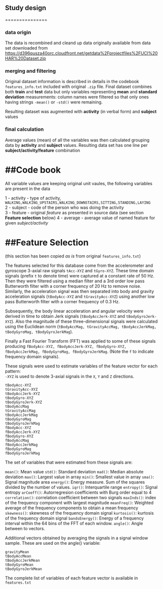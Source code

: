 ## Study design
===============
### data origin
The data is recombined and cleand up data originally available from data set downloaded from
https://d396qusza40orc.cloudfront.net/getdata%2Fprojectfiles%2FUCI%20HAR%20Dataset.zip

### merging and filtering
Original dataset information is described in details in the codebook `features_info.txt` included with original `.zip` file. Final dataset combines both **train** and **test** data but only variables representing **mean** and **standard deviation** measurements: column names were filtered so that only ones having strings `-mean()` or `-std()` were remaining. 

Resulting dataset was augmented with **activity** (in verbal form) and **subject** values

### final calculation
Average values (mean) of all the variables was then calculated grouping data by **activity** and **subject** values. 
Resulting data set has one line per **subject/activity/feature** combination 


##Code book
===========
All variable values are keeping original unit vaules, the following variables are present in the data

1 - activity - type of activity, `WALKING,WALKING_UPSTAIRS,WALKING_DOWNSTAIRS,SITTING,STANDING,LAYING`                 
2 - subject - code of the person who was doing the activity                  
3 - feature - original *feature* as presented in source data (see section **Feature selection** below)
4 - average - average value of named feature for given *subject/activity*

##Feature Selection 
===================

(this section has been copied *as is* from original `features_info.txt`)

The features selected for this database come from the accelerometer and gyroscope 3-axial raw signals `tAcc-XYZ` and `tGyro-XYZ`. These time domain signals (prefix `t` to denote time) were captured at a constant rate of 50 Hz. Then they were filtered using a median filter and a 3rd order low pass Butterworth filter with a corner frequency of 20 Hz to remove noise. Similarly, the acceleration signal was then separated into body and gravity acceleration signals (`tBodyAcc-XYZ` and `tGravityAcc-XYZ`) using another low pass Butterworth filter with a corner frequency of 0.3 Hz. 

Subsequently, the body linear acceleration and angular velocity were derived in time to obtain Jerk signals (`tBodyAccJerk-XYZ` and `tBodyGyroJerk-XYZ`). Also the magnitude of these three-dimensional signals were calculated using the Euclidean norm (`tBodyAccMag, tGravityAccMag, tBodyAccJerkMag, tBodyGyroMag, tBodyGyroJerkMag`). 

Finally a Fast Fourier Transform (FFT) was applied to some of these signals producing `fBodyAcc-XYZ, fBodyAccJerk-XYZ, fBodyGyro-XYZ, fBodyAccJerkMag, fBodyGyroMag, fBodyGyroJerkMag`. (Note the `f` to indicate frequency domain signals). 

These signals were used to estimate variables of the feature vector for each pattern:  
`-XYZ` is used to denote 3-axial signals in the `X`, `Y` and `Z` directions.
```
tBodyAcc-XYZ
tGravityAcc-XYZ
tBodyAccJerk-XYZ
tBodyGyro-XYZ
tBodyGyroJerk-XYZ
tBodyAccMag
tGravityAccMag
tBodyAccJerkMag
tBodyGyroMag
tBodyGyroJerkMag
fBodyAcc-XYZ
fBodyAccJerk-XYZ
fBodyGyro-XYZ
fBodyAccMag
fBodyAccJerkMag
fBodyGyroMag
fBodyGyroJerkMag
```

The set of variables that were estimated from these signals are: 

`mean()`: Mean value
`std()`: Standard deviation
`mad()`: Median absolute deviation 
`max()`: Largest value in array
`min()`: Smallest value in array
`sma()`: Signal magnitude area
`energy()`: Energy measure. Sum of the squares divided by the number of values. 
`iqr()`: Interquartile range 
`entropy()`: Signal entropy
`arCoeff()`: Autorregresion coefficients with Burg order equal to 4
`correlation()`: correlation coefficient between two signals
`maxInds()`: index of the frequency component with largest magnitude
`meanFreq()`: Weighted average of the frequency components to obtain a mean frequency
`skewness()`: skewness of the frequency domain signal 
`kurtosis()`: kurtosis of the frequency domain signal 
`bandsEnergy()`: Energy of a frequency interval within the 64 bins of the FFT of each window.
`angle()`: Angle between to vectors.

Additional vectors obtained by averaging the signals in a signal window sample. These are used on the angle() variable:
```
gravityMean
tBodyAccMean
tBodyAccJerkMean
tBodyGyroMean
tBodyGyroJerkMean
```
The complete list of variables of each feature vector is available in `features.txt`

